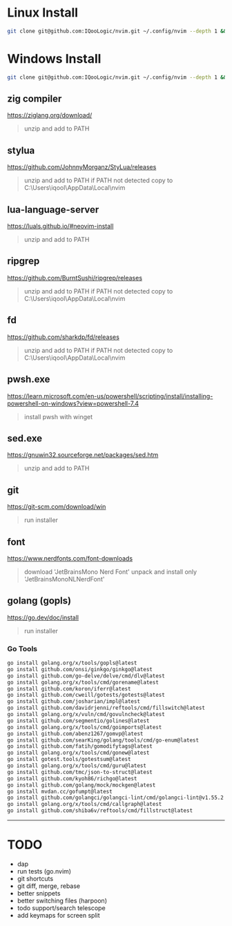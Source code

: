 # Linux Install

```bash
git clone git@github.com:IQooLogic/nvim.git ~/.config/nvim --depth 1 && nvim
```

# Windows Install

```bash
git clone git@github.com:IQooLogic/nvim.git ~/.config/nvim --depth 1 && nvim
```

## zig compiler
https://ziglang.org/download/
> unzip and add to PATH

## stylua
https://github.com/JohnnyMorganz/StyLua/releases
> unzip and add to PATH if PATH not detected copy to C:\Users\iqool\AppData\Local\nvim

## lua-language-server
https://luals.github.io/#neovim-install
> unzip and add to PATH

## ripgrep
https://github.com/BurntSushi/ripgrep/releases
> unzip and add to PATH if PATH not detected copy to C:\Users\iqool\AppData\Local\nvim

## fd
https://github.com/sharkdp/fd/releases
> unzip and add to PATH if PATH not detected copy to C:\Users\iqool\AppData\Local\nvim

## pwsh.exe
https://learn.microsoft.com/en-us/powershell/scripting/install/installing-powershell-on-windows?view=powershell-7.4
> install pwsh with winget

## sed.exe
https://gnuwin32.sourceforge.net/packages/sed.htm
> unzip and add to PATH

## git
https://git-scm.com/download/win
> run installer

## font
https://www.nerdfonts.com/font-downloads
> download 'JetBrainsMono Nerd Font'
> unpack and install only 'JetBrainsMonoNLNerdFont'

## golang (gopls)
https://go.dev/doc/install
> run installer

### Go Tools
```bash
go install golang.org/x/tools/gopls@latest
go install github.com/onsi/ginkgo/ginkgo@latest
go install github.com/go-delve/delve/cmd/dlv@latest
go install golang.org/x/tools/cmd/gorename@latest
go install github.com/koron/iferr@latest
go install github.com/cweill/gotests/gotests@latest
go install github.com/josharian/impl@latest
go install github.com/davidrjenni/reftools/cmd/fillswitch@latest
go install golang.org/x/vuln/cmd/govulncheck@latest
go install github.com/segmentio/golines@latest
go install golang.org/x/tools/cmd/goimports@latest
go install github.com/abenz1267/gomvp@latest
go install github.com/searKing/golang/tools/cmd/go-enum@latest
go install github.com/fatih/gomodifytags@latest
go install golang.org/x/tools/cmd/gonew@latest
go install gotest.tools/gotestsum@latest
go install golang.org/x/tools/cmd/guru@latest
go install github.com/tmc/json-to-struct@latest
go install github.com/kyoh86/richgo@latest
go install github.com/golang/mock/mockgen@latest
go install mvdan.cc/gofumpt@latest
go install github.com/golangci/golangci-lint/cmd/golangci-lint@v1.55.2
go install golang.org/x/tools/cmd/callgraph@latest
go install github.com/shiba6v/reftools/cmd/fillstruct@latest
```

----------------------------------------------

# TODO
- dap
- run tests (go.nvim)
- git shortcuts
- git diff, merge, rebase
- better snippets
- better switching files (harpoon)
- todo support/search telescope
- add keymaps for screen split
